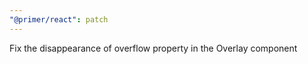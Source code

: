 ```yaml
---
"@primer/react": patch
---
```


Fix the disappearance of overflow property in the Overlay component
